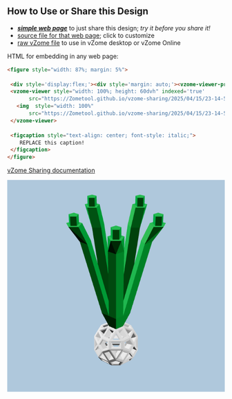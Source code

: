 
## How to Use or Share this Design

 - [***simple web page***](<https://Zometool.github.io/vzome-sharing/2025/04/15/23-14-50-434Z-DEMO-GRN-5pos-1hole/>) to just share this design; *try it before you share it!*
 - [source file for that web page](<https://github.com/Zometool/vzome-sharing/edit/main/2025/04/15/23-14-50-434Z-DEMO-GRN-5pos-1hole/index.md>); click to customize
 - [raw vZome file](<https://raw.githubusercontent.com/Zometool/vzome-sharing/main/2025/04/15/23-14-50-434Z-DEMO-GRN-5pos-1hole/DEMO-GRN-5pos-1hole.vZome>) to use in vZome desktop or vZome Online
 
 HTML for embedding in any web page:
 ```html
<figure style="width: 87%; margin: 5%">
  
  <div style='display:flex;'><div style='margin: auto;'><vzome-viewer-previous label='prev step'></vzome-viewer-previous><vzome-viewer-next label='next step'></vzome-viewer-next></div></div>
  <vzome-viewer style="width: 100%; height: 60dvh" indexed='true'
        src="https://Zometool.github.io/vzome-sharing/2025/04/15/23-14-50-434Z-DEMO-GRN-5pos-1hole/DEMO-GRN-5pos-1hole.vZome" >
    <img  style="width: 100%"
        src="https://Zometool.github.io/vzome-sharing/2025/04/15/23-14-50-434Z-DEMO-GRN-5pos-1hole/DEMO-GRN-5pos-1hole.png" >
  </vzome-viewer>

  <figcaption style="text-align: center; font-style: italic;">
     REPLACE this caption!
  </figcaption>
</figure>

 ```

[vZome Sharing documentation](https://vzome.github.io/vzome/sharing.html#how-it-works)

![Image](<DEMO-GRN-5pos-1hole.png>)

